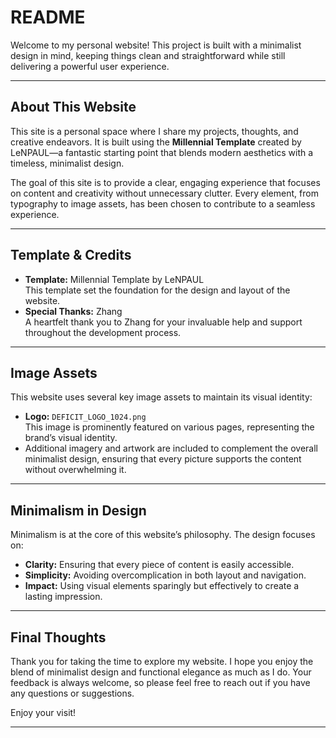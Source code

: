 # README

Welcome to my personal website! This project is built with a minimalist design in mind, keeping things clean and straightforward while still delivering a powerful user experience.

---

## About This Website

This site is a personal space where I share my projects, thoughts, and creative endeavors. It is built using the **Millennial Template** created by LeNPAUL—a fantastic starting point that blends modern aesthetics with a timeless, minimalist design.

The goal of this site is to provide a clear, engaging experience that focuses on content and creativity without unnecessary clutter. Every element, from typography to image assets, has been chosen to contribute to a seamless experience.

---

## Template & Credits

- **Template:** Millennial Template by LeNPAUL  
  This template set the foundation for the design and layout of the website.
- **Special Thanks:** Zhang  
  A heartfelt thank you to Zhang for your invaluable help and support throughout the development process.

---

## Image Assets

This website uses several key image assets to maintain its visual identity:

- **Logo:** `DEFICIT_LOGO_1024.png`  
  This image is prominently featured on various pages, representing the brand’s visual identity.
- Additional imagery and artwork are included to complement the overall minimalist design, ensuring that every picture supports the content without overwhelming it.

---

## Minimalism in Design

Minimalism is at the core of this website’s philosophy. The design focuses on:
- **Clarity:** Ensuring that every piece of content is easily accessible.
- **Simplicity:** Avoiding overcomplication in both layout and navigation.
- **Impact:** Using visual elements sparingly but effectively to create a lasting impression.

---

## Final Thoughts

Thank you for taking the time to explore my website. I hope you enjoy the blend of minimalist design and functional elegance as much as I do. Your feedback is always welcome, so please feel free to reach out if you have any questions or suggestions.

Enjoy your visit!

---
